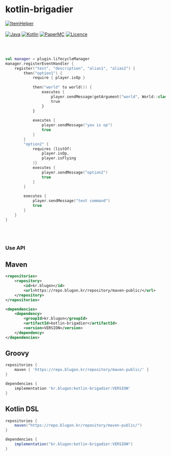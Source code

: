 # kotlin-brigadier

[![ItemHelper](https://img.shields.io/badge/kotlin_brigadier-1.0.2-blue.svg)]()
<br><br>
[![Java](https://img.shields.io/badge/Java-21-FF7700.svg?logo=openjdk)]()
[![Kotlin](https://img.shields.io/badge/Kotlin-2.0.0-186FCC.svg?logo=kotlin)]()
[![PaperMC](https://img.shields.io/badge/PaperMC-1.20.6_↑-222222.svg)]()
[![Licence](https://img.shields.io/badge/GPL-3.0-d8624b.svg)]()


<br>
<br>


```kotlin
val manager = plugin.lifecycleManager
manager.registerEventHandler {
    register("test", "description", "alias1", "alias2") {
        then("option1") {
            require { player.isOp }
            
            then("world" to world()) {
                executes {
                    player.sendMessage(getArgument("world", World::class.java).name)
                    true
                }
            }
            
            executes {
                player.sendMessage("you is op")
                true
            }
        }
        "option2" {
            requires {listOf(
                player.isOp,
                player.isFlying
            )}
            executes {
                player.sendMessage("option2")
                true
            }
        }
        
        executes {
            player.sendMessage("test command")
            true
        }
    }
}
```

<br>
<br>

### Use API


## Maven
```xml
<repositories>
    <repository>
        <id>kr.blugon</id>
        <url>https://repo.blugon.kr/repository/maven-public/</url>
    </repository>
</repositories>

<dependencies>
    <dependency>
        <groupId>kr.blugon</groupId>
        <artifactId>kotlin-brigadier</artifactId>
        <version>VERSION</version>
    </dependency>
</dependencies>
```


## Groovy
```gradle
repositories {
    maven { 'https://repo.blugon.kr/repository/maven-public/' }
}

dependencies {
    implementation 'kr.blugon:kotlin-brigadier:VERSION'
}
```

## Kotlin DSL
```gradle
repositories {
    maven("https://repo.blugon.kr/repository/maven-public/")
}

dependencies {
    implementation("kr.blugon:kotlin-brigadier:VERSION")
}
```
